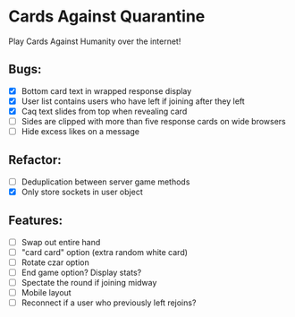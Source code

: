# Cards Against Quarantine

Play Cards Against Humanity over the internet!

## Bugs:

- [x] Bottom card text in wrapped response display
- [x] User list contains users who have left if joining after they left
- [x] Caq text slides from top when revealing card
- [ ] Sides are clipped with more than five response cards on wide browsers
- [ ] Hide excess likes on a message

## Refactor:

 - [ ] Deduplication between server game methods
 - [x] Only store sockets in user object

## Features:
- [ ] Swap out entire hand
- [ ] "card card" option (extra random white card)
- [ ] Rotate czar option
- [ ] End game option? Display stats?
- [ ] Spectate the round if joining midway
- [ ] Mobile layout
- [ ] Reconnect if a user who previously left rejoins?
